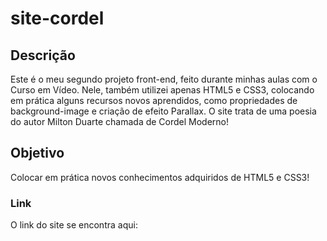 # site-cordel

## Descrição
Este é o meu segundo projeto front-end, feito durante minhas aulas com o Curso em Vídeo. Nele, também utilizei apenas HTML5 e CSS3, colocando em prática alguns recursos novos aprendidos, como propriedades de background-image e criação de efeito Parallax. O site trata de uma poesia do autor Milton Duarte chamada de Cordel Moderno!

## Objetivo
Colocar em prática novos conhecimentos adquiridos de HTML5 e CSS3!

### Link

O link do site se encontra aqui: 
 
